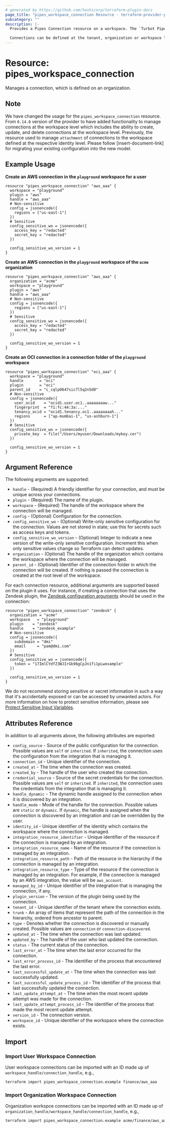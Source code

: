 ```yaml
---
# generated by https://github.com/hashicorp/terraform-plugin-docs
page_title: "pipes_workspace_connection Resource - terraform-provider-pipes"
subcategory: ""
description: |-
  Provides a Pipes Connection resource on a workspace. The `Turbot Pipes Connection` represents a set of tables for a single data source. Each connection is represented as a distinct Postgres schema. In order to query data, you'll need at least one connection.

  Connections can be defined at the tenant, organization or workspace level.
---
```


# Resource: pipes_workspace_connection

Manages a connection, which is defined on an organization.

## Note

We have changed the usage for the `pipes_workspace_connection` resource. From `0.14.0` version of the provider to have added functionality to manage connections at the workspace level which includes the ability to create, update, and delete connections at the workspace level. Previously, the resource used to manage `attachment` of connections to the workspace defined at the respective identity level. Please follow [insert-document-link] for migrating your existing configuration into the new model.

## Example Usage

**Create an AWS connection in the `playground` workspace for a user**

```hcl
resource "pipes_workspace_connection" "aws_aaa" {
  workspace = "playground"
  plugin = "aws"
  handle = "aws_aaa"
  # Non-sensitive
  config = jsonencode({
    regions = ["us-east-1"]
  })
  # Sensitive
  config_sensitive_wo = jsonencode({
    access_key = "redacted"
    secret_key = "redacted"
  })

  config_sensitive_wo_version = 1
}
```

**Create an AWS connection in the `playground` workspace of the `acme` organization**

```hcl
resource "pipes_workspace_connection" "aws_aaa" {
  organization = "acme"
  workspace = "playground"
  plugin = "aws"
  handle = "aws_aaa"
  # Non-sensitive
  config = jsonencode({
    regions = ["us-east-1"]
  })
  # Sensitive
  config_sensitive_wo = jsonencode({
    access_key = "redacted"
    secret_key = "redacted"
  })

  config_sensitive_wo_version = 1
}
```

**Create an OCI connection in a connection folder of the `playground` workspace**

```hcl
resource "pipes_workspace_connection" "oci_aaa" {
  workspace = "playground"
  handle       = "oci"
  plugin       = "oci"
  parent_id    = "c_cqlp0647sic7l5q2n5d0"
  # Non-sensitive
  config = jsonencode({
    user_ocid    = "ocid1.user.oc1..aaaaaaaaw..."
    fingerprint  = "f1:fc:44:3a:..."
    tenancy_ocid = "ocid1.tenancy.oc1..aaaaaaaah..."
    regions      = ["ap-mumbai-1", "us-ashburn-1"]
  })
  # Sensitive
  config_sensitive_wo = jsonencode({
    private_key  = file("/Users/myuser/Downloads/mykey.cer")
  })

  config_sensitive_wo_version = 1
}
```

## Argument Reference

The following arguments are supported:

- `handle` - (Required) A friendly identifier for your connection, and must be unique across your connections.
- `plugin` - (Required) The name of the plugin.
- `workspace` - (Required) The handle of the workspace where the connection will be managed.
- `config` - (Optional) Configuration for the connection.
- `config_sensitive_wo` - (Optional) Write-only sensitive configuration for the connection. Values are not stored in state; use this for secrets such as access keys and tokens.
- `config_sensitive_wo_version` - (Optional) Integer to indicate a new version of the write-only sensitive configuration. Increment this when only sensitive values change so Terraform can detect updates.
- `organization` - (Optional) The handle of the organization which contains the workspace where the connection will be managed.
- `parent_id` - (Optional) Identifier of the connection folder in which the connection will be created. If nothing is passed the connection is created at the root level of the workspace.

For each connection resource, additional arguments are supported based on the plugin it uses. For instance, if creating a connection that uses the Zendesk plugin, the [Zendesk configuration arguments](https://hub.steampipe.io/plugins/turbot/zendesk#configuration) should be used in the connection:

```hcl
resource "pipes_workspace_connection" "zendesk" {
  organization = "acme"
  workspace   = "playground"
  plugin    = "zendesk"
  handle    = "zendesk_example"
  # Non-sensitive
  config = jsonencode({
    subdomain = "dmi"
    email     = "pam@dmi.com"
  })
  # Sensitive
  config_sensitive_wo = jsonencode({
    token = "17ImlCYdfZ3WJIrGk96gCpJn1fi1pLwexample"
  })

  config_sensitive_wo_version = 1
}
```

We do not recommend storing sensitive or secret information in such a way that it's accidentally exposed or can be accessed by unwanted actors. For more information on how to protect sensitive information, please see [Protect Sensitive Input Variables](https://learn.hashicorp.com/tutorials/terraform/sensitive-variables).

## Attributes Reference

In addition to all arguments above, the following attributes are exported:

- `config_source` - Source of the public configuration for the connection. Possible values are `self` or `inherited`. If `inherited`, the connection uses the configuration from the integration that is managing it.
- `connection_id` - Unique identifier of the connection.
- `created_at` - The time when the connection was created.
- `created_by` - The handle of the user who created the connection.
- `credential_source` - Source of the secret credentials for the connection. Possible values are `self` or `inherited`. If `inherited`, the connection uses the credentials from the integration that is managing it.
- `handle_dynamic` - The dynamic handle assigned to the connection when it is discovered by an integration.
- `handle_mode` - Mode of the handle for the connection. Possible values are `static` or `dynamic`. If `dynamic`, the handle is assigned when the connection is discovered by an integration and can be overridden by the user.
- `identity_id` - Unique identifier of the identity which contains the workspace where the connection is managed.
- `integration_resource_identifier` - Unique identifier of the resource if the connection is managed by an integration.
- `integration_resource_name` - Name of the resource if the connection is managed by an integration.
- `integration_resource_path` - Path of the resource in the hierarchy if the connection is managed by an integration.
- `integration_resource_type` - Type of the resource if the connection is managed by an integration. For example, if the connection is managed by an AWS integration, the value will be `aws_account`.
- `managed_by_id` - Unique identifier of the integration that is managing the connection, if any.
- `plugin_version` - The version of the plugin being used by the connection.
- `tenant_id` - Unique identifier of the tenant where the connection exists.
- `trunk` - An array of items that represent the path of the connection in the hierarchy, ordered from ancestor to parent.
- `type` - Denotes whether the connection is discovered or manually created. Possible values are `connection` or `connection-discovered`.
- `updated_at` - The time when the connection was last updated.
- `updated_by` - The handle of the user who last updated the connection.
- `status` - The current status of the connection.
- `last_error_at` - The time when the last error occurred for the connection.
- `last_error_process_id` - The identifier of the process that encountered the last error.
- `last_successful_update_at` - The time when the connection was last successfully updated.
- `last_successful_update_process_id` - The identifier of the process that last successfully updated the connection.
- `last_update_attempt_at` - The time when the most recent update attempt was made for the connection.
- `last_update_attempt_process_id` - The identifier of the process that made the most recent update attempt.
- `version_id` - The connection version.
- `workspace_id` - Unique identifier of the workspace where the connection exists.

## Import

### Import User Workspace Connection

User workspace connections can be imported with an ID made up of `workspace_handle/connection_handle`, e.g.,

```sh
terraform import pipes_workspace_connection.example finance/aws_aaa
```

### Import Organization Workspace Connection

Organization workspce connections can be imported with an ID made up of `organization_handle/workspace_handle/connection_handle`, e.g.,

```sh
terraform import pipes_workspace_connection.example acme/finance/aws_aaa
```

